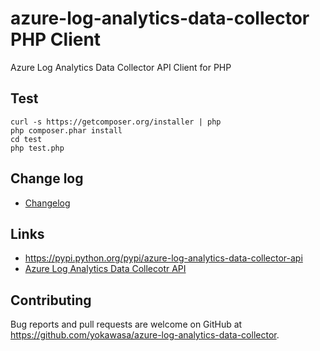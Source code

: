 # azure-log-analytics-data-collector PHP Client
Azure Log Analytics Data Collector API Client for PHP


## Test
```
curl -s https://getcomposer.org/installer | php
php composer.phar install
cd test
php test.php
```

## Change log

* [Changelog](ChangeLog.md)

## Links

* https://pypi.python.org/pypi/azure-log-analytics-data-collector-api
* [Azure Log Analytics Data Collecotr API](https://docs.microsoft.com/en-us/azure/log-analytics/log-analytics-data-collector-api)

## Contributing

Bug reports and pull requests are welcome on GitHub at https://github.com/yokawasa/azure-log-analytics-data-collector.
